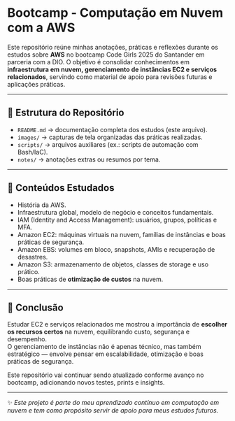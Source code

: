# Bootcamp - Computação em Nuvem com a AWS  

Este repositório reúne minhas anotações, práticas e reflexões durante os estudos sobre **AWS** no bootcamp Code Girls 2025 do Santander em parceria com a DIO.
O objetivo é consolidar conhecimentos em **infraestrutura em nuvem, gerenciamento de instâncias EC2 e serviços relacionados**, servindo como material de apoio para revisões futuras e aplicações práticas.  

---

## 📂 Estrutura do Repositório  

- `README.md` → documentação completa dos estudos (este arquivo).  
- `images/` → capturas de tela organizadas das práticas realizadas.  
- `scripts/` → arquivos auxiliares (ex.: scripts de automação com Bash/IaC).  
- `notes/` → anotações extras ou resumos por tema.  

---

## 📖 Conteúdos Estudados

- História da AWS.
- Infraestrutura global, modelo de negócio e conceitos fundamentais.
- IAM (Identity and Access Management): usuários, grupos, políticas e MFA.
- Amazon EC2: máquinas virtuais na nuvem, famílias de instâncias e boas práticas de segurança.
- Amazon EBS: volumes em bloco, snapshots, AMIs e recuperação de desastres.
- Amazon S3: armazenamento de objetos, classes de storage e uso prático.
- Boas práticas de **otimização de custos** na nuvem.

---

## 📌 Conclusão  

Estudar EC2 e serviços relacionados me mostrou a importância de **escolher os recursos certos** na nuvem, equilibrando custo, segurança e desempenho.  
O gerenciamento de instâncias não é apenas técnico, mas também estratégico — envolve pensar em escalabilidade, otimização e boas práticas de segurança.  

Este repositório vai continuar sendo atualizado conforme avanço no bootcamp, adicionando novos testes, prints e insights.  

---

✨ *Este projeto é parte do meu aprendizado contínuo em computação em nuvem e tem como propósito servir de apoio para meus estudos futuros.*  
